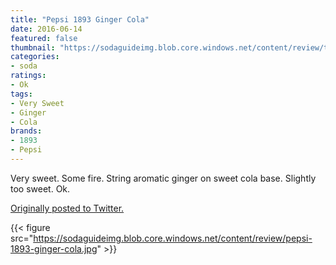 ```yaml
---
title: "Pepsi 1893 Ginger Cola"
date: 2016-06-14
featured: false
thumbnail: "https://sodaguideimg.blob.core.windows.net/content/review/thumbs/pepsi-1893-ginger-cola.jpg"
categories:
- soda
ratings:
- Ok
tags:
- Very Sweet
- Ginger
- Cola
brands:
- 1893
- Pepsi
---
```


Very sweet. Some fire. String aromatic ginger on sweet cola base. Slightly too sweet. Ok.

[Originally posted to Twitter.](https://twitter.com/Cavorter/status/742789357279399937)

{{< figure src="https://sodaguideimg.blob.core.windows.net/content/review/pepsi-1893-ginger-cola.jpg" >}}

